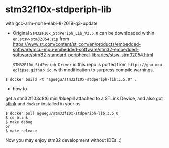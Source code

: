 stm32f10x-stdperiph-lib
===

with gcc-arm-none-eabi-8-2019-q3-update

* Original `STM32F10x_StdPeriph_Lib_V3.5.0` can be downloaded within `en.stsw-stm32054.zip` from https://www.st.com/content/st_com/en/products/embedded-software/mcu-mpu-embedded-software/stm32-embedded-software/stm32-standard-peripheral-libraries/stsw-stm32054.html

  `STM32F10x_StdPeriph_Driver` in this repo is ported from `https://gnu-mcu-eclipse.github.io`, with modification to surpress compile warnings.

```
$ docker build -t "aguegu/stm32f10x-stdperiph-lib:3.5.0" .
```

* how to

get a stm32f103c8t6 mini/bluepill attached to a STLink Device, and also got [stlink](https://github.com/texane/stlink) and `docker` installed in your os

```
$ docker pull aguegu/stm32f10x-stdperiph-lib:3.5.0
$ cd blink
$ make debug
or
$ make release
```

Now you may enjoy stm32 development without IDEs. :)

